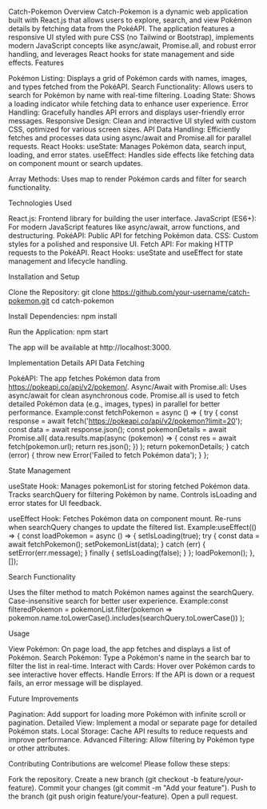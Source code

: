 Catch-Pokemon
Overview
Catch-Pokemon is a dynamic web application built with React.js that allows users to explore, search, and view Pokémon details by fetching data from the PokéAPI. The application features a responsive UI styled with pure CSS (no Tailwind or Bootstrap), implements modern JavaScript concepts like async/await, Promise.all, and robust error handling, and leverages React hooks for state management and side effects.
Features

Pokémon Listing: Displays a grid of Pokémon cards with names, images, and types fetched from the PokéAPI.
Search Functionality: Allows users to search for Pokémon by name with real-time filtering.
Loading State: Shows a loading indicator while fetching data to enhance user experience.
Error Handling: Gracefully handles API errors and displays user-friendly error messages.
Responsive Design: Clean and interactive UI styled with custom CSS, optimized for various screen sizes.
API Data Handling: Efficiently fetches and processes data using async/await and Promise.all for parallel requests.
React Hooks:
useState: Manages Pokémon data, search input, loading, and error states.
useEffect: Handles side effects like fetching data on component mount or search updates.


Array Methods: Uses map to render Pokémon cards and filter for search functionality.

Technologies Used

React.js: Frontend library for building the user interface.
JavaScript (ES6+): For modern JavaScript features like async/await, arrow functions, and destructuring.
PokéAPI: Public API for fetching Pokémon data.
CSS: Custom styles for a polished and responsive UI.
Fetch API: For making HTTP requests to the PokéAPI.
React Hooks: useState and useEffect for state management and lifecycle handling.

Installation and Setup

Clone the Repository:
git clone https://github.com/your-username/catch-pokemon.git
cd catch-pokemon

Install Dependencies:
npm install

Run the Application:
npm start

The app will be available at http://localhost:3000.

Implementation Details
API Data Fetching

PokéAPI: The app fetches Pokémon data from https://pokeapi.co/api/v2/pokemon/.
Async/Await with Promise.all: 
Uses async/await for clean asynchronous code.
Promise.all is used to fetch detailed Pokémon data (e.g., images, types) in parallel for better performance.
Example:const fetchPokemon = async () => {
  try {
    const response = await fetch('https://pokeapi.co/api/v2/pokemon?limit=20');
    const data = await response.json();
    const pokemonDetails = await Promise.all(
      data.results.map(async (pokemon) => {
        const res = await fetch(pokemon.url);
        return res.json();
      })
    );
    return pokemonDetails;
  } catch (error) {
    throw new Error('Failed to fetch Pokémon data');
  }
};





State Management

useState Hook:
Manages pokemonList for storing fetched Pokémon data.
Tracks searchQuery for filtering Pokémon by name.
Controls isLoading and error states for UI feedback.


useEffect Hook:
Fetches Pokémon data on component mount.
Re-runs when searchQuery changes to update the filtered list.
Example:useEffect(() => {
  const loadPokemon = async () => {
    setIsLoading(true);
    try {
      const data = await fetchPokemon();
      setPokemonList(data);
    } catch (err) {
      setError(err.message);
    } finally {
      setIsLoading(false);
    }
  };
  loadPokemon();
}, []);





Search Functionality

Uses the filter method to match Pokémon names against the searchQuery.
Case-insensitive search for better user experience.
Example:const filteredPokemon = pokemonList.filter(pokemon =>
  pokemon.name.toLowerCase().includes(searchQuery.toLowerCase())
);



Usage

View Pokémon: On page load, the app fetches and displays a list of Pokémon.
Search Pokémon: Type a Pokémon's name in the search bar to filter the list in real-time.
Interact with Cards: Hover over Pokémon cards to see interactive hover effects.
Handle Errors: If the API is down or a request fails, an error message will be displayed.

Future Improvements

Pagination: Add support for loading more Pokémon with infinite scroll or pagination.
Detailed View: Implement a modal or separate page for detailed Pokémon stats.
Local Storage: Cache API results to reduce requests and improve performance.
Advanced Filtering: Allow filtering by Pokémon type or other attributes.

Contributing
Contributions are welcome! Please follow these steps:

Fork the repository.
Create a new branch (git checkout -b feature/your-feature).
Commit your changes (git commit -m "Add your feature").
Push to the branch (git push origin feature/your-feature).
Open a pull request.

